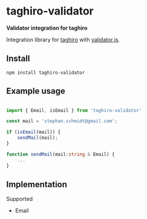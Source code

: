 # taghiro-validator

**Validator integration for taghiro**

Integration library for [taghiro](https://github.com/StephanSchmidt/taghiro) with [validator.js](https://github.com/chriso/validator.js/).

## Install

```
npm install taghiro-validator
```

## Example usage

```typescript

import { Email, isEmail } from 'taghiro-validator'

const mail = 'stephan.schmidt@gmail.com';

if (isEmail(mail)) {
    sendMail(mail);
}

function sendMail(mail:string & Email) {
    ...
}
```

## Implementation

Supported

- Email
